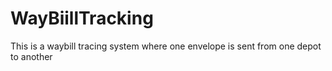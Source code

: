 # WayBiillTracking
This is a waybill tracing system where one envelope is sent from one depot to another
